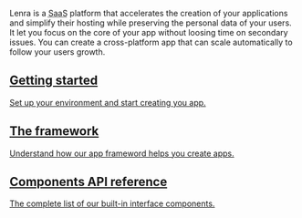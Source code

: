Lenra is a <abbr title="Function as a Service">SaaS</abbr> platform that accelerates the creation of your applications and simplify their hosting while preserving the personal data of your users.
It let you focus on the core of your app without loosing time on secondary issues.
You can create a cross-platform app that can scale automatically to follow your users growth.

<nav>
    <a href="getting-started.html">
        <h2>Getting started</h2>
        Set up your environment and start creating you app.
    </a>
    <a href="framework.html">
        <h2>The framework</h2>
        Understand how our app frameword helps you create apps.
    </a>
    <a href="components-api/">
        <h2>Components API reference</h2>
        The complete list of our built-in interface components.
    </a>
</nav>
